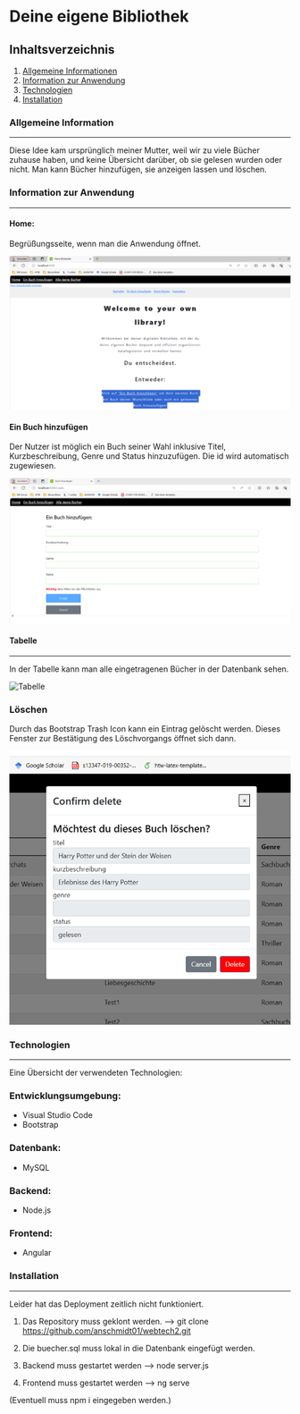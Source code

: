 # Deine eigene Bibliothek

## Inhaltsverzeichnis
1. [Allgemeine Informationen](#allgemeine-information)
2. [Information zur Anwendung](#information-zur-anwendung)
3. [Technologien](#technologien)
4. [Installation](#installation)


### Allgemeine Information
***
Diese Idee kam ursprünglich meiner Mutter, weil wir zu viele Bücher zuhause haben, und keine Übersicht darüber, ob sie gelesen wurden oder nicht. 
Man kann Bücher hinzufügen, sie anzeigen lassen und löschen.


### Information zur Anwendung
***
#### Home:

Begrüßungsseite, wenn man die Anwendung öffnet.

![Begrüßung](Welcome.png)

#### Ein Buch hinzufügen

Der Nutzer ist möglich ein Buch seiner Wahl inklusive Titel, Kurzbeschreibung, Genre und Status hinzuzufügen. 
Die id wird automatisch zugewiesen.

![Hinzufügen](Buchhinzufügen.png)

#### Tabelle
***
In der Tabelle kann man alle eingetragenen Bücher in der Datenbank sehen. 

![Tabelle](Übersicht.png)

 

### Löschen
Durch das Bootstrap Trash Icon kann ein Eintrag gelöscht werden. Dieses Fenster zur Bestätigung des Löschvorgangs öffnet sich dann. 

![Löschen](löschen.png)


### Technologien
*** 
Eine Übersicht der verwendeten Technologien:
### Entwicklungsumgebung:
- Visual Studio Code
- Bootstrap
### Datenbank: 
- MySQL
### Backend:
- Node.js
### Frontend:
- Angular

### Installation
***
Leider hat das Deployment zeitlich nicht funktioniert. 

1. Das Repository muss geklont werden.
--> git clone https://github.com/anschmidt01/webtech2.git

2. Die buecher.sql muss lokal in die Datenbank eingefügt werden.

3. Backend muss gestartet werden
--> node server.js 

4. Frontend muss gestartet werden
--> ng serve

(Eventuell muss npm i eingegeben werden.)
